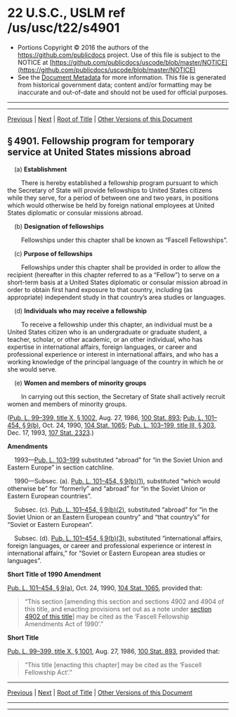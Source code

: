 ---
---

# 22 U.S.C., USLM ref /us/usc/t22/s4901

* Portions Copyright © 2016 the authors of the https://github.com/publicdocs project.
  Use of this file is subject to the NOTICE at [https://github.com/publicdocs/uscode/blob/master/NOTICE](https://github.com/publicdocs/uscode/blob/master/NOTICE)
* See the [Document Metadata](././../../../..//README.md) for more information.
  This file is generated from historical government data; content and/or formatting may be inaccurate and out-of-date and should not be used for official purposes.

----------
----------

[Previous](./../../../..//us/usc/t22/ch59/m__us_usc_t22_ch59.md) | [Next](./../../../..//us/usc/t22/ch59/m__us_usc_t22_s4902.md) | [Root of Title](./../../../../) | [Other Versions of this Document](https://publicdocs.github.io/go/links?ns=uslm&ref=%2Fus%2Fusc%2Ft22%2Fs4901)

## § 4901. Fellowship program for temporary service at United States missions abroad

    (a) __Establishment__ 

        There is hereby established a fellowship program pursuant to which the Secretary of State will provide fellowships to United States citizens while they serve, for a period of between one and two years, in positions which would otherwise be held by foreign national employees at United States diplomatic or consular missions abroad.

    (b) __Designation of fellowships__ 

        Fellowships under this chapter shall be known as “Fascell Fellowships”.

    (c) __Purpose of fellowships__ 

        Fellowships under this chapter shall be provided in order to allow the recipient (hereafter in this chapter referred to as a “Fellow”) to serve on a short-term basis at a United States diplomatic or consular mission abroad in order to obtain first hand exposure to that country, including (as appropriate) independent study in that country’s area studies or languages.

    (d) __Individuals who may receive a fellowship__ 

        To receive a fellowship under this chapter, an individual must be a United States citizen who is an undergraduate or graduate student, a teacher, scholar, or other academic, or an other individual, who has expertise in international affairs, foreign languages, or career and professional experience or interest in international affairs, and who has a working knowledge of the principal language of the country in which he or she would serve.

    (e) __Women and members of minority groups__ 

        In carrying out this section, the Secretary of State shall actively recruit women and members of minority groups.

([Pub. L. 99–399, title X, § 1002][/us/pl/99/399/s1002], Aug. 27, 1986, [100 Stat. 893][/us/stat/100/893]; [Pub. L. 101–454, § 9(b)][/us/pl/101/454/s9/b], Oct. 24, 1990, [104 Stat. 1065][/us/stat/104/1065]; [Pub. L. 103–199, title III, § 303][/us/pl/103/199/s303], Dec. 17, 1993, [107 Stat. 2323][/us/stat/107/2323].)

 __Amendments__ 

    1993—[Pub. L. 103–199][/us/pl/103/199] substituted “abroad” for “in the Soviet Union and Eastern Europe” in section catchline.

    1990—Subsec. (a). [Pub. L. 101–454, § 9(b)(1)][/us/pl/101/454/s9/b/1], substituted “which would otherwise be” for “formerly” and “abroad” for “in the Soviet Union or Eastern European countries”.

    Subsec. (c). [Pub. L. 101–454, § 9(b)(2)][/us/pl/101/454/s9/b/2], substituted “abroad” for “in the Soviet Union or an Eastern European country” and “that country’s” for “Soviet or Eastern European”.

    Subsec. (d). [Pub. L. 101–454, § 9(b)(3)][/us/pl/101/454/s9/b/3], substituted “international affairs, foreign languages, or career and professional experience or interest in international affairs,” for “Soviet or Eastern European area studies or languages”.

 __Short Title of 1990 Amendment__ 

[Pub. L. 101–454, § 9(a)][/us/pl/101/454/s9/a], Oct. 24, 1990, [104 Stat. 1065][/us/stat/104/1065], provided that: 

> “This section \[amending this section and sections 4902 and 4904 of this title, and enacting provisions set out as a note under [section 4902 of this title][/us/usc/t22/s4902]\] may be cited as the ‘Fascell Fellowship Amendments Act of 1990’.”

 __Short Title__ 

[Pub. L. 99–399, title X, § 1001][/us/pl/99/399/s1001], Aug. 27, 1986, [100 Stat. 893][/us/stat/100/893], provided that: 

> “This title \[enacting this chapter\] may be cited as the ‘Fascell Fellowship Act’.”

----------

[Previous](./../../../..//us/usc/t22/ch59/m__us_usc_t22_ch59.md) | [Next](./../../../..//us/usc/t22/ch59/m__us_usc_t22_s4902.md) | [Root of Title](./../../../../) | [Other Versions of this Document](https://publicdocs.github.io/go/links?ns=uslm&ref=%2Fus%2Fusc%2Ft22%2Fs4901)

----------
----------

[/us/pl/99/399/s1002]: https://publicdocs.github.io/go/links?ns=uslm&ref=%2Fus%2Fpl%2F99%2F399%2Fs1002
[/us/stat/100/893]: https://publicdocs.github.io/go/links?ns=uslm&ref=%2Fus%2Fstat%2F100%2F893
[/us/pl/101/454/s9/b]: https://publicdocs.github.io/go/links?ns=uslm&ref=%2Fus%2Fpl%2F101%2F454%2Fs9%2Fb
[/us/stat/104/1065]: https://publicdocs.github.io/go/links?ns=uslm&ref=%2Fus%2Fstat%2F104%2F1065
[/us/pl/103/199/s303]: https://publicdocs.github.io/go/links?ns=uslm&ref=%2Fus%2Fpl%2F103%2F199%2Fs303
[/us/stat/107/2323]: https://publicdocs.github.io/go/links?ns=uslm&ref=%2Fus%2Fstat%2F107%2F2323
[/us/pl/103/199]: https://publicdocs.github.io/go/links?ns=uslm&ref=%2Fus%2Fpl%2F103%2F199
[/us/pl/101/454/s9/b/1]: https://publicdocs.github.io/go/links?ns=uslm&ref=%2Fus%2Fpl%2F101%2F454%2Fs9%2Fb%2F1
[/us/pl/101/454/s9/b/2]: https://publicdocs.github.io/go/links?ns=uslm&ref=%2Fus%2Fpl%2F101%2F454%2Fs9%2Fb%2F2
[/us/pl/101/454/s9/b/3]: https://publicdocs.github.io/go/links?ns=uslm&ref=%2Fus%2Fpl%2F101%2F454%2Fs9%2Fb%2F3
[/us/pl/101/454/s9/a]: https://publicdocs.github.io/go/links?ns=uslm&ref=%2Fus%2Fpl%2F101%2F454%2Fs9%2Fa
[/us/stat/104/1065]: https://publicdocs.github.io/go/links?ns=uslm&ref=%2Fus%2Fstat%2F104%2F1065
[/us/usc/t22/s4902]: https://publicdocs.github.io/go/links?ns=uslm&ref=%2Fus%2Fusc%2Ft22%2Fs4902
[/us/pl/99/399/s1001]: https://publicdocs.github.io/go/links?ns=uslm&ref=%2Fus%2Fpl%2F99%2F399%2Fs1001
[/us/stat/100/893]: https://publicdocs.github.io/go/links?ns=uslm&ref=%2Fus%2Fstat%2F100%2F893


